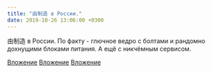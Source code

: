 ```yaml
---
title: "由制造 в России."
date: 2019-10-26 13:06:00 +0300
---
```


由制造 в России.
По факту - глючное ведро с болтами и рандомно дохнущими блоками питания. А ещё с никчёмным сервисом.


[Вложение](https://vk.com/photo41076938_457245804)
[Вложение](https://vk.com/photo41076938_457245805)
[Вложение](/assets/vk_photos/2/vGJVBqyJSv8.jpg)
